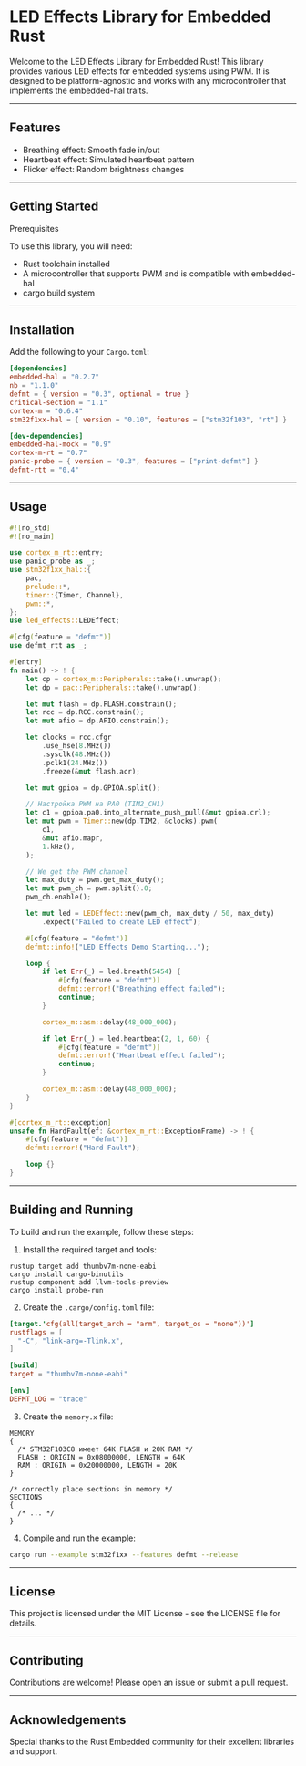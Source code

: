 # LED Effects Library for Embedded Rust

Welcome to the LED Effects Library for Embedded Rust! This library provides various LED effects for embedded systems using PWM. It is designed to be platform-agnostic and works with any microcontroller that implements the embedded-hal traits.
___
## Features
- Breathing effect: Smooth fade in/out
- Heartbeat effect: Simulated heartbeat pattern
- Flicker effect: Random brightness changes
___

## Getting Started
Prerequisites

To use this library, you will need:

- Rust toolchain installed
- A microcontroller that supports PWM and is compatible with embedded-hal
- cargo build system
___
## Installation
Add the following to your `Cargo.toml`:

```toml
[dependencies]
embedded-hal = "0.2.7"
nb = "1.1.0"
defmt = { version = "0.3", optional = true }
critical-section = "1.1"
cortex-m = "0.6.4"
stm32f1xx-hal = { version = "0.10", features = ["stm32f103", "rt"] }

[dev-dependencies]
embedded-hal-mock = "0.9"
cortex-m-rt = "0.7"
panic-probe = { version = "0.3", features = ["print-defmt"] }
defmt-rtt = "0.4"
```
___
## Usage

```rust
#![no_std]
#![no_main]

use cortex_m_rt::entry;
use panic_probe as _;
use stm32f1xx_hal::{
    pac,
    prelude::*,
    timer::{Timer, Channel},
    pwm::*,
};
use led_effects::LEDEffect;

#[cfg(feature = "defmt")]
use defmt_rtt as _;

#[entry]
fn main() -> ! {
    let cp = cortex_m::Peripherals::take().unwrap();
    let dp = pac::Peripherals::take().unwrap();

    let mut flash = dp.FLASH.constrain();
    let rcc = dp.RCC.constrain();
    let mut afio = dp.AFIO.constrain();

    let clocks = rcc.cfgr
        .use_hse(8.MHz())
        .sysclk(48.MHz())
        .pclk1(24.MHz())
        .freeze(&mut flash.acr);

    let mut gpioa = dp.GPIOA.split();

    // Настройка PWM на PA0 (TIM2_CH1)
    let c1 = gpioa.pa0.into_alternate_push_pull(&mut gpioa.crl);
    let mut pwm = Timer::new(dp.TIM2, &clocks).pwm(
        c1,
        &mut afio.mapr,
        1.kHz(),
    );

    // We get the PWM channel
    let max_duty = pwm.get_max_duty();
    let mut pwm_ch = pwm.split().0;
    pwm_ch.enable();

    let mut led = LEDEffect::new(pwm_ch, max_duty / 50, max_duty)
        .expect("Failed to create LED effect");

    #[cfg(feature = "defmt")]
    defmt::info!("LED Effects Demo Starting...");

    loop {
        if let Err(_) = led.breath(5454) {
            #[cfg(feature = "defmt")]
            defmt::error!("Breathing effect failed");
            continue;
        }

        cortex_m::asm::delay(48_000_000);

        if let Err(_) = led.heartbeat(2, 1, 60) {
            #[cfg(feature = "defmt")]
            defmt::error!("Heartbeat effect failed");
            continue;
        }

        cortex_m::asm::delay(48_000_000);
    }
}

#[cortex_m_rt::exception]
unsafe fn HardFault(ef: &cortex_m_rt::ExceptionFrame) -> ! {
    #[cfg(feature = "defmt")]
    defmt::error!("Hard Fault");

    loop {}
}
```
___
## Building and Running
To build and run the example, follow these steps:

1. Install the required target and tools:
```shell
rustup target add thumbv7m-none-eabi
cargo install cargo-binutils
rustup component add llvm-tools-preview
cargo install probe-run 
```

2. Create the `.cargo/config.toml` file:
```toml
[target.'cfg(all(target_arch = "arm", target_os = "none"))']
rustflags = [
  "-C", "link-arg=-Tlink.x",
]

[build]
target = "thumbv7m-none-eabi"

[env]
DEFMT_LOG = "trace"
```
3. Create the `memory.x` file:
```
MEMORY
{
  /* STM32F103C8 имеет 64K FLASH и 20K RAM */
  FLASH : ORIGIN = 0x08000000, LENGTH = 64K
  RAM : ORIGIN = 0x20000000, LENGTH = 20K
}

/* correctly place sections in memory */
SECTIONS
{
  /* ... */
}
```
4. Compile and run the example:
```bash
cargo run --example stm32f1xx --features defmt --release
```
___
## License
This project is licensed under the MIT License - see the LICENSE file for details.
___
## Contributing
Contributions are welcome! Please open an issue or submit a pull request.
___
## Acknowledgements
Special thanks to the Rust Embedded community for their excellent libraries and support.